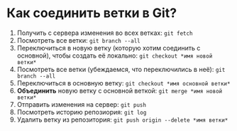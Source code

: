 # Как соединить ветки в Git?

1. Получить с сервера изменения во всех ветках: `git fetch`
2. Посмотреть все ветки: `git branch --all`
3. Переключиться в новую ветку (которую хотим соединить с основной), чтобы создать её локально: `git checkout *имя новой ветки*`
4. Посмотреть все ветки (убеждаемся, что переключились в неё): `git branch --all`
5. Переключиться в основную ветку: `git checkout *имя основной ветки*`
6. **Объединить** новую ветку с основной веткой: `git merge *имя новой ветки*`
7. Отправить изменения на сервер: `git push`
8. Посмотреть историю репозиория: `git log`
9. Удалить ветку из репозитория: `git push origin --delete *имя ветки*`
